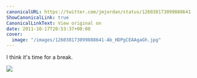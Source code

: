 ```yaml
---
canonicalURL: https://twitter.com/jmjordan/status/126038173099888641
ShowCanonicalLink: true
CanonicalLinkText: View original on
date: 2011-10-17T20:53:37+00:00
cover:
  image: "/images/126038173099888641-Ab_HDPgCEAAgaGh.jpg"
---
```

I think it's time for a break. 

![](/images/126038173099888641-Ab_HDPgCEAAgaGh.jpg)